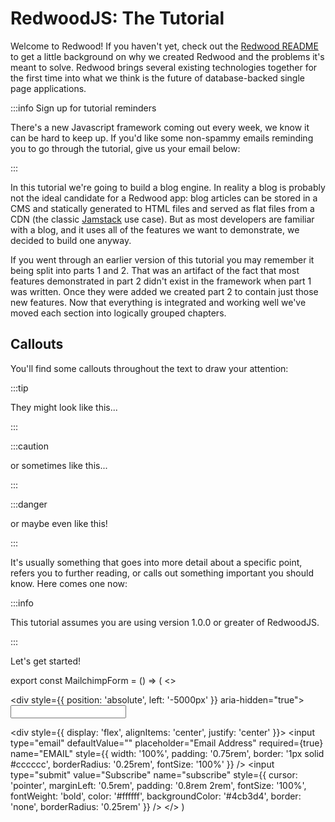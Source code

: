 # RedwoodJS: The Tutorial

Welcome to Redwood! If you haven't yet, check out the [Redwood README](https://github.com/redwoodjs/redwood/blob/main/README.md) to get a little background on why we created Redwood and the problems it's meant to solve. Redwood brings several existing technologies together for the first time into what we think is the future of database-backed single page applications.

:::info Sign up for tutorial reminders

There's a new Javascript framework coming out every week, we know it can be hard to keep up. If you'd like some non-spammy emails reminding you to go through the tutorial, give us your email below:

<MailchimpForm />

:::

In this tutorial we're going to build a blog engine. In reality a blog is probably not the ideal candidate for a Redwood app: blog articles can be stored in a CMS and statically generated to HTML files and served as flat files from a CDN (the classic [Jamstack](https://jamstack.org/) use case). But as most developers are familiar with a blog, and it uses all of the features we want to demonstrate, we decided to build one anyway.

If you went through an earlier version of this tutorial you may remember it being split into parts 1 and 2. That was an artifact of the fact that most features demonstrated in part 2 didn't exist in the framework when part 1 was written. Once they were added we created part 2 to contain just those new features. Now that everything is integrated and working well we've moved each section into logically grouped chapters.

## Callouts

You'll find some callouts throughout the text to draw your attention:

:::tip

They might look like this...

:::

:::caution

or sometimes like this...

:::

:::danger

or maybe even like this!

:::

It's usually something that goes into more detail about a specific point, refers you to further reading, or calls out something important you should know. Here comes one now:

:::info

This tutorial assumes you are using version 1.0.0 or greater of RedwoodJS.

:::

Let's get started!

export const MailchimpForm = () => (
  <>
    <div id="mc_embed_signup">
      <form
        action="https://thedavidprice.us19.list-manage.com/subscribe/post?u=0c27354a06a7fdf4d83ce07fc&amp;id=a94da1950a"
        method="post"
        name="mc-embedded-subscribe-form"
        target="_blank"
      >
        <div style={{ position: 'absolute', left: '-5000px' }} aria-hidden="true">
          <input
            type="text"
            name="b_0c27354a06a7fdf4d83ce07fc_a94da1950a"
            tabIndex="-1"
            defaultValue=""
          />
        </div>
        <div style={{ display: 'flex', alignItems: 'center', justify: 'center' }}>
          <input
            type="email"
            defaultValue=""
            placeholder="Email Address"
            required={true}
            name="EMAIL"
            style={{  width: '100%', padding: '0.75rem', border: '1px solid #cccccc', borderRadius: '0.25rem', fontSize: '100%' }}
          />
          <input
            type="submit"
            value="Subscribe"
            name="subscribe"
            style={{ cursor: 'pointer', marginLeft: '0.5rem', padding: '0.8rem 2rem', fontSize: '100%', fontWeight: 'bold', color: '#ffffff', backgroundColor: '#4cb3d4', border: 'none', borderRadius: '0.25rem' }}
          />
        </div>
      </form>
    </div>
  </>
)

